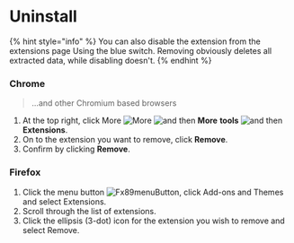 # Uninstall

{% hint style="info" %}
You can also disable the extension from the extensions page Using the blue switch. Removing obviously deletes all extracted data, while disabling doesn't.
{% endhint %}

### Chrome

> ...and other Chromium based browsers

1. At the top right, click More ![More](https://lh3.googleusercontent.com/E2q6Vj9j60Dw0Z6NZFEx5vSB9yoZJp7C8suuvQXVA\_2weMCXstGD7JEvNrzX3wuQrPtL=w36-h36) ![and then](https://lh3.googleusercontent.com/QbWcYKta5vh\_4-OgUeFmK-JOB0YgLLoGh69P478nE6mKdfpWQniiBabjF7FVoCVXI0g=h36) **More** **tools** ![and then](https://lh3.googleusercontent.com/QbWcYKta5vh\_4-OgUeFmK-JOB0YgLLoGh69P478nE6mKdfpWQniiBabjF7FVoCVXI0g=h36) **Extensions**.
2. On to the extension you want to remove, click **Remove**.
3. Confirm by clicking **Remove**.

### Firefox

1. Click the menu button ![Fx89menuButton](https://user-media-prod-cdn.itsre-sumo.mozilla.net/uploads/gallery/images/2021-05-15-11-18-38-e5b736.png), click Add-ons and Themes and select Extensions.
2. Scroll through the list of extensions.
3. Click the ellipsis (3-dot) icon for the extension you wish to remove and select Remove.
